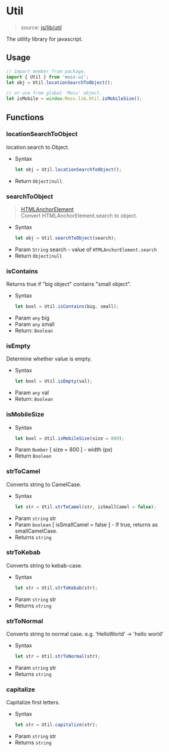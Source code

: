 # Util

> source: [js/lib/util](../../src/js/lib/util.js)

The utility library for javascript.

## Usage

``` js
// Import member from package.
import { Util } from 'moss-ui';
let obj = Util.locationSearchToObject();

// or use from global 'Moss' object.
let isMobile = window.Moss.lib.Util.isMobileSize();
```

## Functions

### locationSearchToObject

location.search to Object.

- Syntax
  ``` js
  let obj = Util.locationSearchToObject();
  ```
- Return `Object|null`

### searchToObject

> [HTMLAnchorElement](https://developer.mozilla.org/en-US/docs/Web/API/HTMLAnchorElement)  
Convert HTMLAnchorElement.search to object.

- Syntax
  ``` js
  let obj = Util.searchToObject(search);
  ```
- Param `String` search - value of `HTMLAnchorElement.search`
- Return `Object|null`

### isContains

Returns true if "big object" contains "small object".

- Syntax
  ``` js
  let bool = Util.isContains(big, small);
  ```
- Param `any` big
- Param `any` small
- Return: `Boolean`

### isEmpty

Determine whether value is empty.

- Syntax
  ``` js
  let bool = Util.isEmpty(val);
  ```
- Param `any` val
- Return: `Boolean`

### isMobileSize

- Syntax
  ``` js
  let bool = Util.isMobileSize(size = 800);
  ```
- Param `Number` [ size = 800 ] - width (px)
- Return `Boolean`

### strToCamel

Converts string to CamelCase.

- Syntax
  ``` js
  let str = Util.strToCamel(str, isSmallCamel = false);
  ```
- Param `string` str
- Param `boolean` [ isSmallCamel = false ] - If true, returns as smallCamelCase.
- Returns `string`

### strToKebab

Converts string to kebab-case.

- Syntax
  ``` js
  let str = Util.strToKebab(str);
  ```
- Param `string` str
- Returns `string`

### strToNormal

Converts string to normal case. e.g. 'HelloWorld' -> 'hello world'

- Syntax
  ``` js
  let str = Util.strToNormal(str);
  ```
- Param `string` str
- Returns `string`

### capitalize

Capitalize first letters.

- Syntax
  ``` js
  let str = Util.capitalize(str);
  ```
- Param `string` str
- Returns `string`
